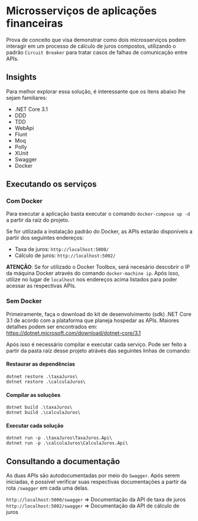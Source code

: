 # Microsserviços de aplicações financeiras

Prova de conceito que visa demonstrar como dois microsserviços podem interagir em um processo de cálculo de juros compostos, utilizando o padrão `Circuit Breaker` para tratar casos de falhas de comunicação entre APIs.

## Insights

Para melhor explorar essa solução, é interessante que os itens abaixo lhe sejam familiares:

- .NET Core 3.1
- DDD
- TDD
- WebApi
- Flunt
- Moq
- Polly
- XUnit
- Swagger
- Docker

## Executando os serviços

### Com Docker

Para executar a aplicação basta executar o comando `docker-compose up -d` a partir da raíz do projeto.

Se for utilizada a instalação padrão do Docker, as APIs estarão disponíveis a partir dos seguintes endereços:
- Taxa de juros: `http://localhost:5000/`
- Cálculo de juros: `http://localhost:5002/`

**ATENÇÃO**: Se for utilizado o Docker Toolbox, será necesário descobrir o IP da máquina Docker através do comando `docker-machine ip`. Após isso, utilize no lugar de `localhost` nos endereços acima listados para poder acessar as respectivas APIs.

### Sem Docker

Primeiramente, faça o download do kit de desenvolvimento (sdk) .NET Core 3.1 de acordo com a plataforma que planeja hospedar as APIs. Maiores detalhes podem ser encontrados em: https://dotnet.microsoft.com/download/dotnet-core/3.1

Após isso é necessário compilar e executar cada serviço. Pode ser feito a partir da pasta raíz desse projeto atrávés das seguintes linhas de comando:

#### Restaurar as dependências
```
dotnet restore .\taxaJuros\
dotnet restore .\calculaJuros\
```

#### Compilar as soluções
```
dotnet build .\taxaJuros\
dotnet build .\calculaJuros\
```

#### Executar cada solução
```
dotnet run -p .\taxaJuros\TaxaJuros.Api\
dotnet run -p .\calculaJuros\CalculaJuros.Api\
```

## Consultando a documentação

As duas APIs são autodocumentadas por meio do `Swagger`. Após serem iniciadas, é possível verificar suas respectivas documentações a partir da rota `/swagger` em cada uma delas.

`http://localhost:5000/swagger` => Documentação da API de taxa de juros
`http://localhost:5002/swagger` => Documentação da API de cálculo de juros
